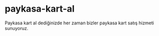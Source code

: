 # paykasa-kart-al
Paykasa kart al dediğinizde her zaman bizler paykasa kart satış hizmeti sunuyoruz.
